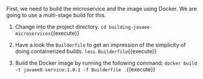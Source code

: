 First, we need to build the microservice and the image using Docker. We are
going to use a multi-stage build for this.

1. Change into the project directory. `cd building-javaee-microservices`{{execute}}

2. Have a look the `Builderfile` to get an impression of the simplicity of doing
containerized builds. `less Builderfile`{{execute}}

3. Build the Docker image by running the following command: `docker build -t javaee8-service:1.0.1 -f Builderfile .`{{execute}}
